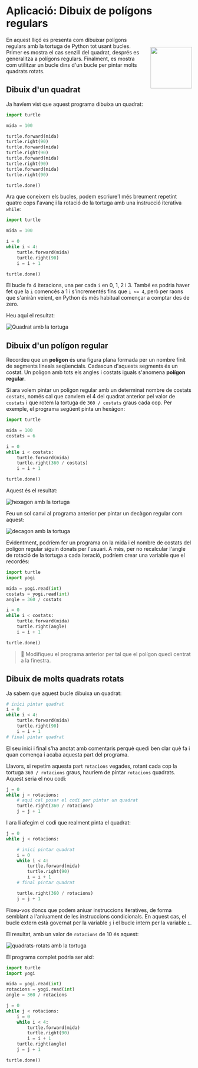 # Aplicació: Dibuix de polígons regulars

<img src='./poligons.png' style='height: 8em; float: right; margin: 2em 0 1em 1em;'/>

En aquest lliçó es presenta com dibuixar  polígons regulars amb la tortuga de Python tot usant bucles. Primer es mostra el cas senzill del quadrat, després es generalitza a polígons regulars. Finalment, es mostra com utilitzar un bucle dins d'un bucle per pintar molts quadrats rotats.


## Dibuix d'un quadrat

Ja havíem vist que aquest programa dibuixa un quadrat:

```python
import turtle

mida = 100 

turtle.forward(mida)
turtle.right(90)
turtle.forward(mida)
turtle.right(90)
turtle.forward(mida)
turtle.right(90)
turtle.forward(mida)
turtle.right(90)

turtle.done()
```

Ara que coneixem els bucles, podem escriure'l més breument repetint quatre cops l'avanç i la rotació de la tortuga amb una instrucció iterativa `while`:

```python
import turtle

mida = 100 

i = 0
while i < 4:
    turtle.forward(mida)
    turtle.right(90)
    i = i + 1

turtle.done()
```


El bucle fa 4 iteracions, una per cada `i` en 0, 1, 2 i 3. També es podria haver fet que la `i` comencés a 1 i s'incrementés fins que `i <= 4`, però per raons que s'aniràn veient, en Python és més habitual començar a comptar des de zero.

Heu aquí el resultat:

![Quadrat amb la tortuga](quadrat.png)


## Dibuix d'un polígon regular

Recordeu que un **polígon** és una figura plana formada per un nombre finit de segments lineals seqüencials. Cadascun d'aquests segments és un costat. Un polígon amb tots els angles i costats iguals s'anomena **polígon regular**. 

Si ara volem pintar un polígon regular amb un determinat nombre de costats `costats`, només cal que canviem el 4 del quadrat anterior pel valor de `costats` i que rotem la tortuga de `360 / costats` graus cada cop. Per exemple, el programa següent pinta un hexàgon:

```python
import turtle

mida = 100 
costats = 6

i = 0
while i < costats:
    turtle.forward(mida)
    turtle.right(360 / costats)
    i = i + 1

turtle.done()
```

Aquest és el resultat:

![hexagon amb la tortuga](hexagon.png)

Feu un sol canvi al programa anterior per pintar un decàgon regular com aquest:

![decagon amb la tortuga](decagon.png)

Evidentment, podríem fer un programa on la mida i el nombre de costats del polígon regular siguin donats per l'usuari. A més, per no recalcular l'angle de rotació de la tortuga a cada iteració, podríem crear una variable que el recordés:


```python
import turtle
import yogi

mida = yogi.read(int)
costats = yogi.read(int)
angle = 360 / costats

i = 0
while i < costats:
    turtle.forward(mida)
    turtle.right(angle)
    i = i + 1

turtle.done()
```

> 📝 Modifiqueu el programa anterior per tal que el polígon quedi centrat a la finestra.


## Dibuix de molts quadrats rotats

Ja sabem que aquest bucle dibuixa un quadrat:

```python
# inici pintar quadrat
i = 0
while i < 4:
    turtle.forward(mida)
    turtle.right(90)
    i = i + 1
# final pintar quadrat
```

El seu inici i final s'ha anotat amb comentaris perquè quedi ben clar què fa i quan comença i acaba aquesta part del programa.

Llavors, si repetim aquesta part `rotacions` vegades, rotant cada cop la tortuga `360 / rotacions` graus, hauríem de pintar `rotacions` quadrats. Aquest seria el nou codi:

```python
j = 0
while j < rotacions:
    # aquí cal posar el codi per pintar un quadrat
    turtle.right(360 / rotacions)
    j = j + 1
```

I ara li afegim el codi que realment pinta el quadrat:


```python
j = 0
while j < rotacions:

    # inici pintar quadrat
    i = 0
    while i < 4:
        turtle.forward(mida)
        turtle.right(90)
        i = i + 1
    # final pintar quadrat

    turtle.right(360 / rotacions)
    j = j + 1
```

Fixeu-vos doncs que podem aniuar instruccions iteratives, de forma semblant a l'aniuament de les instruccions condicionals. En aquest cas, el bucle extern està governat per la variable `j` i el bucle intern per la variable `i`.

El resultat, amb un valor de `rotacions` de 10 és aquest:

![quadrats-rotats amb la tortuga](quadrats-rotats.png)

El programa complet podria ser així:


```python
import turtle
import yogi

mida = yogi.read(int)
rotacions = yogi.read(int)
angle = 360 / rotacions

j = 0
while j < rotacions:
    i = 0
    while i < 4:
        turtle.forward(mida)
        turtle.right(90)
        i = i + 1
    turtle.right(angle)
    j = j + 1

turtle.done()
```

<Autors autors="jpetit"/> 

